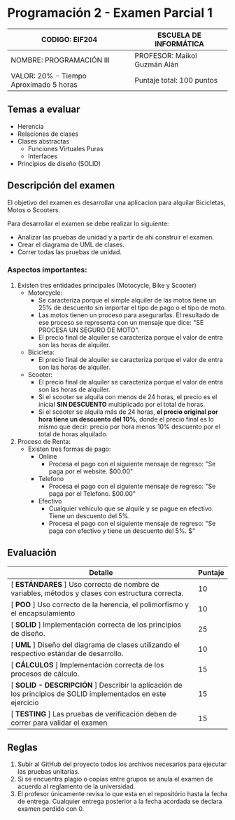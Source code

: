 # Programación 2 - Examen Parcial 1

| CODIGO: EIF204           | ESCUELA DE INFORMÁTICA       |
| ------------------------ | ---------------------------- |
| NOMBRE: PROGRAMACIÓN III | PROFESOR: Maikol Guzmán Alán |
| VALOR: 20% - Tiempo Aproximado 5 horas               | Puntaje total:  100 puntos   |

## Temas a evaluar

- Herencia
- Relaciones de clases
- Clases abstractas
  - Funciones Virtuales Puras
  - Interfaces
- Principios de diseño (SOLID)

## Descripción del examen

El objetivo del examen es desarrollar una aplicacion para  alquilar Bicicletas, Motos o Scooters. 

Para desarrollar el examen se debe realizar lo siguiente:

- Analizar las pruebas de unidad y a partir de ahi construir el examen.
- Crear el diagrama de UML de clases.
- Correr todas las pruebas de unidad.

### Aspectos importantes:

1. Existen tres entidades principales (Motocycle, Bike y Scooter)
   - Motorcycle: 
     - Se caracteriza porque el simple alquiler de las motos tiene un 25% de descuento sin importar el tipo de pago o el tipo de moto.
     - Las motos tienen un proceso para asegurarlas. El resultado de ese proceso se representa con un mensaje que dice: "SE PROCESA UN SEGURO DE MOTO".
     - El precio final de alquiler se caracteríza porque el valor de entra son las horas de alquiler.
   - Bicicleta:
     - El precio final de alquiler se caracteríza porque el valor de entra son las horas de alquiler.
   - Scooter:
     - El precio final de alquiler se caracteríza porque el valor de entra son las horas de alquiler.
     - Si el scooter se alquila con menos de 24 horas, el precio es el inicial **SIN DESCUENTO** multiplicado por el total de horas.
     - Si el scooter se alquila más de 24 horas, **el precio original por hora tiene un descuento del 10%**, donde el precio final es lo mismo que decir: precio por hora menos 10% descuento por el total de horas alquilado.
2. Proceso de Renta:
   - Existen tres formas de pago:
     - Online
       - Procesa el pago con el siguiente mensaje de regreso: "Se paga por el website. $00.00"
     - Telefono
       - Procesa el pago con el siguiente mensaje de regreso: "Se paga por el Telefono. $00.00"
     - Efectivo
       - Cualquier vehículo que se alquile y se pague en efectivo. Tiene un descuento del 5%.
       - Procesa el pago con el siguiente mensaje de regreso: "Se paga con efectivo y tiene un descuento del 5%. $"



## Evaluación

| Detalle                                                      | Puntaje |
| ------------------------------------------------------------ | ------- |
| [ **ESTÁNDARES** ] Uso correcto de nombre de variables, métodos y clases con estructura correcta. | 10      |
| [ **POO** ] Uso correcto de la herencia, el polimorfismo y el encapsulamiento | 10      |
| [ **SOLID** ] Implementación correcta de los principios de diseño. | 25      |
| [ **UML** ] Diseño del diagrama de clases utilizando el respectivo estándar de desarrollo. | 10      |
| [ **CÁLCULOS** ] Implementación correcta de los procesos de cálculo. | 15      |
| [ **SOLID - DESCRIPCIÓN** ] Describir la aplicación de los principios de SOLID implementados en este ejercicio | 15      |
| [ **TESTING** ] Las pruebas de verificación deben de correr para validar el examen | 15      |

## Reglas

1. Subir al GitHub del proyecto todos los archivos necesarios para ejecutar las pruebas unitarias.
2. Si se encuentra plagio o copias entre grupos se anula el examen de acuerdo al reglamento de la universidad.
3. El profesor únicamente revisa lo que esta en el repositório hasta la fecha de entrega. Cualquier entrega posterior a la fecha acordada se declara examen perdido con 0.